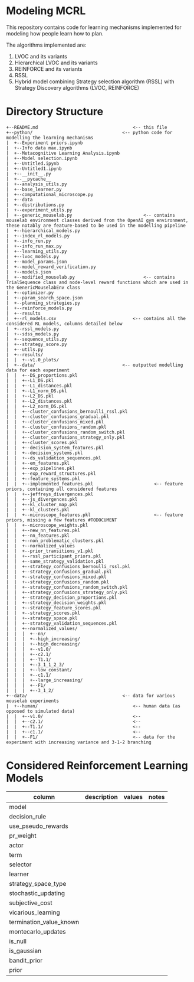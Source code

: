 # Modeling MCRL
This repository contains code for learning mechanisms implemented for modeling how people learn how to plan.

The algorithms implemented are:
1. LVOC and its variants
2. Hierarchical LVOC and its variants
3. REINFORCE and its variants
4. RSSL
5. Hybrid model combining Strategy selection algorithm (RSSL) with Strategy Discovery algorithms (LVOC, REINFORCE)

# Directory Structure

```
+--README.md									<-- this file
+--python/									<-- python code for modelling the learning mechanisms
|  +--Experiment priors.ipynb
|  +--Info data max.ipynb
|  +--Metacognitive Learning Analysis.ipynb
|  +--Model selection.ipynb
|  +--Untitled.ipynb
|  +--Untitled1.ipynb
|  +--__init__.py
|  +--__pycache__
|  +--analysis_utils.py
|  +--base_learner.py
|  +--computational_microscope.py
|  +--data
|  +--distributions.py
|  +--experiment_utils.py
|  +--generic_mouselab.py							<-- contains mouselab environment classes derived from the OpenAI gym environment, these notably are feature-based to be used in the modelling pipeline
|  +--hierarchical_models.py
|  +--index_rl_models.py
|  +--info_run.py
|  +--info_run_max.py
|  +--learning_utils.py
|  +--lvoc_models.py
|  +--model_params.json
|  +--model_reward_verification.py
|  +--models.json
|  +--modified_mouselab.py							<-- contains TrialSequence class and node-level reward functions which are used in the GenericMouselabEnv class
|  +--optimizer.py
|  +--param_search_space.json
|  +--planning_strategies.py
|  +--reinforce_models.py
|  +--results
|  +--rl_models.csv								<-- contains all the considered RL models, columns detailed below
|  +--rssl_models.py
|  +--sdss_models.py
|  +--sequence_utils.py
|  +--strategy_score.py
|  +--utils.py
|  +--results/
|  |  +--v1.0_plots/
|  +--data/									<-- outputted modelling data for each experiment
|  |  +--DS_proportions.pkl
|  |  +--L1_DS.pkl
|  |  +--L1_distances.pkl
|  |  +--L1_norm_DS.pkl
|  |  +--L2_DS.pkl
|  |  +--L2_distances.pkl
|  |  +--L2_norm_DS.pkl
|  |  +--cluster_confusions_bernoulli_rssl.pkl
|  |  +--cluster_confusions_gradual.pkl
|  |  +--cluster_confusions_mixed.pkl
|  |  +--cluster_confusions_random.pkl
|  |  +--cluster_confusions_random_switch.pkl
|  |  +--cluster_confusions_strategy_only.pkl
|  |  +--cluster_scores.pkl
|  |  +--decision_system_features.pkl
|  |  +--decision_systems.pkl
|  |  +--ds_validation_sequences.pkl
|  |  +--em_features.pkl
|  |  +--exp_pipelines.pkl
|  |  +--exp_reward_structures.pkl
|  |  +--feature_systems.pkl
|  |  +--implemented_features.pkl						<-- feature priors, containing all considered features
|  |  +--jeffreys_divergences.pkl
|  |  +--js_divergences.pkl
|  |  +--kl_cluster_map.pkl
|  |  +--kl_clusters.pkl
|  |  +--microscope_features.pkl						<-- feature priors, missing a few features #TODOCUMENT
|  |  +--microscope_weights.pkl
|  |  +--new_nn_features.pkl
|  |  +--nn_features.pkl
|  |  +--non_problematic_clusters.pkl
|  |  +--normalized_values
|  |  +--prior_transitions_v1.pkl
|  |  +--rssl_participant_priors.pkl
|  |  +--same_strategy_validation.pkl
|  |  +--strategy_confusions_bernoulli_rssl.pkl
|  |  +--strategy_confusions_gradual.pkl
|  |  +--strategy_confusions_mixed.pkl
|  |  +--strategy_confusions_random.pkl
|  |  +--strategy_confusions_random_switch.pkl
|  |  +--strategy_confusions_strategy_only.pkl
|  |  +--strategy_decision_proportions.pkl
|  |  +--strategy_decision_weights.pkl
|  |  +--strategy_feature_scores.pkl
|  |  +--strategy_scores.pkl
|  |  +--strategy_space.pkl
|  |  +--strategy_validation_sequences.pkl
|  |  +--normalized_values/
|  |  |  +--nn/
|  |  |  +--high_increasing/
|  |  |  +--high_decreasing/
|  |  |  +--v1.0/
|  |  |  +--c2.1/
|  |  |  +--T1.1/
|  |  |  +--3_1_1_2_3/
|  |  |  +--low_constant/
|  |  |  +--c1.1/
|  |  |  +--large_increasing/
|  |  |  +--F1/
|  |  |  +--3_1_2/
+--data/									<-- data for various mouselab experiments
|  +--human/									<-- human data (as opposed to simulated data)
|  |  +--v1.0/									<--
|  |  +--c2.1/									<--
|  |  +--T1.1/									<--
|  |  +--c1.1/									<--
|  |  +--F1/									<-- data for the experiment with increasing variance and 3-1-2 branching
```



# Considered Reinforcement Learning Models

| column | description | values | notes |
|---|---|---|---|
| model |   |   |   |
| decision_rule |   |   |   |
| use_pseudo_rewards |   |   |   |
| pr_weight |   |   |   |
| actor |   |   |   |
| term |   |   |   |
| selector |   |   |   |
| learner |   |   |   |
| strategy_space_type |   |   |   |
| stochastic_updating |   |   |   |
| subjective_cost |   |   |   |
| vicarious_learning |   |   |   |
| termination_value_known |   |   |   |
| montecarlo_updates |   |   |   |
| is_null |   |   |   |
| is_gaussian |   |   |   |
| bandit_prior |   |   |   |
| prior |   |   |   |